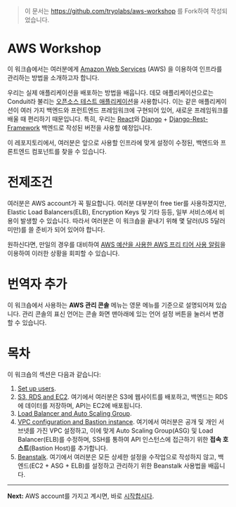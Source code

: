 > 이 문서는 https://github.com/tryolabs/aws-workshop 를 Fork하여 작성되었습니다.

# AWS Workshop

이 워크숍에서는 여러분에게 [Amazon Web Services](https://aws.amazon.com/) (AWS) 을 이용하여 인프라를 관리하는 방법을 소개하고자 합니다.

우리는 실제 애플리케이션을 배포하는 방법을 배웁니다.
데모 애플리케이션으로는 Conduit라 불리는 [오픈소스 테스트 애플리케이션](https://github.com/gothinkster/realworld)을 사용합니다.
이는 같은 애플리케이션이 여러 가지 백엔드와 프런트엔드 프레임워크에 구현되어 있어,
새로운 프레임워크를 배울 때 편리하기 때문입니다.
특히, 우리는 [React](https://reactjs.org/)와 [Django](https://www.djangoproject.com/) + [Django-Rest-Framework](http://www.django-rest-framework.org/) 백엔드로 작성된 버전을 사용할 예정입니다.

이 레포지토리에서, 
여러분은 앞으로 사용할 인프라에 맞게 설정이 수정된,
백엔드와 프론트엔드 컴포넌트를 찾을 수 있습니다.

# 전제조건

여러분은 AWS account가 꼭 필요합니다.
여러분 대부분이 free tier를 사용하겠지만, Elastic Load Balancers(ELB), Encryption Keys 및 기타 등등,
일부 서비스에서 비용이 발생할 수 있습니다.
따라서 여러분은 이 워크숍을 끝내기 위해 몇 달러(US 5달러 미만)를 쓸 준비가 되어 있어야 합니다.

원하신다면,
만일의 경우를 대비하여
[AWS 예산을 사용한 AWS 프리 티어 사용 알림](http://docs.aws.amazon.com/awsaccountbilling/latest/aboutv2/free-tier-alarms.html)을 이용하여 이러한 상황을 회피할 수 있습니다.

# 번역자 추가

이 워크숍에서 사용하는 **AWS 관리 콘솔** 메뉴는 영문 메뉴를 기준으로 설명되어져 있습니다. 관리 콘솔의 표신 언어는 콘솔 화면 맨아래에 있는 언어 설정 버튼을 눌러서 변경 할 수 있습니다.

# 목차

이 워크숍의 섹션은 다음과 같습니다:

1. [Set up users](/workshop/set-up-users.md).
2. [S3, RDS and EC2](/workshop/s3-web-ec2-api-rds/introduction.md). 
    여기에서 여러분은 S3에 웹사이트를 배포하고, 백엔드는 RDS에 데이터를 저장하며, API는 EC2에 배포됩니다.
3. [Load Balancer and Auto Scaling Group](/workshop/elb-auto-scaling-group/introduction.md).
4. [VPC configuration and Bastion instance](/workshop/vpc-subnets-bastion/introduction.md).
    여기에서 여러분은 
    공개 및 개인 서브넷를 가진 VPC 설정하고,
    이에 맞게 Auto Scaling Group(ASG) 및 Load Balancer(ELB)를 수정하며,
    SSH를 통하여 API 인스턴스에 접근하기 위한 **접속 호스트**(Bastion Host)를 추가합니다.
5. [Beanstalk](/workshop/beanstalk/introduction.md). 
    여기에서 여러분은
    모든 상세한 설정을 수작업으로 작성하지 않고,
    백엔드(EC2 + ASG + ELB)를 설정하고 관리하기 위한 Beanstalk 사용법을 배웁니다.

---

**Next:** AWS account를 가지고 계시면, 바로 [시작합시다](/workshop/set-up-users.md).
